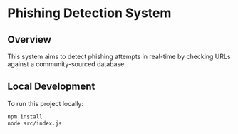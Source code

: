 # Phishing Detection System

## Overview
This system aims to detect phishing attempts in real-time by checking URLs against a community-sourced database.

## Local Development
To run this project locally:

```bash
npm install
node src/index.js
